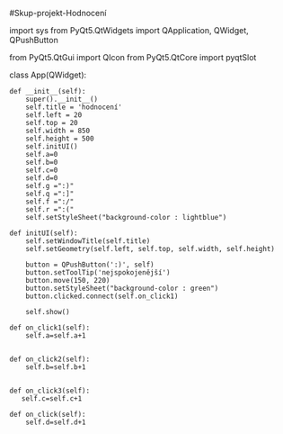 #Skup-projekt-Hodnocení

import sys
from PyQt5.QtWidgets import QApplication, QWidget, QPushButton


from PyQt5.QtGui import QIcon
from PyQt5.QtCore import pyqtSlot


class App(QWidget):

    def __init__(self):
        super().__init__()
        self.title = 'hodnocení'
        self.left = 20
        self.top = 20
        self.width = 850
        self.height = 500
        self.initUI()
        self.a=0
        self.b=0
        self.c=0
        self.d=0
        self.g =":)"
        self.q =":]"
        self.f =":/"
        self.r =":("
        self.setStyleSheet("background-color : lightblue")
        
    def initUI(self):
        self.setWindowTitle(self.title)
        self.setGeometry(self.left, self.top, self.width, self.height)
        
        button = QPushButton(':)', self)
        button.setToolTip('nejspokojenější')
        button.move(150, 220)
        button.setStyleSheet("background-color : green")
        button.clicked.connect(self.on_click1)

        self.show()

    def on_click1(self):
        self.a=self.a+1


    def on_click2(self):
        self.b=self.b+1


    def on_click3(self):
       self.c=self.c+1

    def on_click(self):
        self.d=self.d+1
